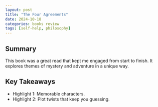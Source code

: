 ```yaml
---
layout: post
title: "The Four Agreements"
date: 2024-10-18
categories: books review
tags: [self-help, philosophy]
---
```


## Summary

This book was a great read that kept me engaged from start to finish. It explores themes of mystery and adventure in a unique way.

## Key Takeaways

- Highlight 1: Memorable characters.
- Highlight 2: Plot twists that keep you guessing.
